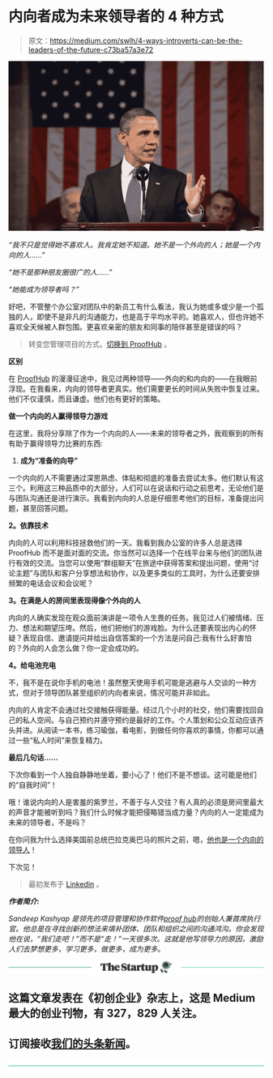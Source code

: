# 内向者成为未来领导者的 4 种方式

> 原文：<https://medium.com/swlh/4-ways-introverts-can-be-the-leaders-of-the-future-c73ba57a3e72>

![](img/494088a560054d54de065011c8251ef5.png)

*“我不只是觉得她不喜欢人。我肯定她不知道。她不是一个外向的人；她是一个内向的人……”*

*“她不是那种朋友圈很广的人……”*

*“她能成为领导者吗？”*

好吧，不管整个办公室对团队中的新员工有什么看法，我认为她或多或少是一个孤独的人，即使不是非凡的沟通能力，也是高于平均水平的。她喜欢人，但也许她不喜欢全天候被人群包围。更喜欢亲密的朋友和同事的陪伴甚至是错误的吗？

> 转变您管理项目的方式。[切换到 ProofHub](http://www.proofhub.com/#utm_source=Medium&utm_medium=Referral&utm_campaign=Leadership&utm_content=4%20Ways%20Introverts%20Can%20Be%20the%20Leaders%20of%20the%C2%A0Future) 。

**区别**

在 [ProofHub](http://www.proofhub.com/#utm_source=Medium&utm_medium=Referral&utm_campaign=Leadership&utm_content=4%20Ways%20Introverts%20Can%20Be%20the%20Leaders%20of%20the%C2%A0Future) 的漫漫征途中，我见过两种领导——外向的和内向的——在我眼前浮现。在我看来，内向的领导者更真实。他们需要更长的时间从失败中恢复过来。他们不仅谨慎，而且谦虚。他们也有更好的策略。

**做一个内向的人赢得领导力游戏**

在这里，我将分享除了作为一个内向的人——未来的领导者之外，我观察到的所有有助于赢得领导力比赛的东西:

1.  **成为“准备的向导”**

一个内向的人不需要通过深思熟虑、体贴和彻底的准备去尝试太多。他们默认有这三个。利用这三种品质中的大部分，人们可以在说话和行动之前思考，无论他们是与团队沟通还是进行演示。我看到内向的人总是仔细思考他们的目标，准备提出问题，甚至回答问题。

**2。依靠技术**

内向的人可以利用科技拯救他们的一天。我看到我办公室的许多人总是选择 ProofHub 而不是面对面的交流。你当然可以选择一个在线平台来与他们的团队进行有效的交流。当您可以使用“群组聊天”在旅途中获得答案和提出问题，使用“讨论主题”与团队和客户分享想法和协作，以及更多类似的工具时，为什么还要安排频繁的电话会议和会议呢？

**3。在满是人的房间里表现得像个外向的人**

内向的人确实发现在观众面前演讲是一项令人生畏的任务。我见过人们被情绪、压力、想法和期望压垮。然后，他们把他们的游戏脸。为什么还要表现出内心的怀疑？表现自信、邀请提问并给出自信答案的一个方法是问自己:我有什么好害怕的？外向的人会怎么做？你一定会成功的。

**4。给电池充电**

不，我不是在说你手机的电池！虽然整天使用手机可能是逃避与人交谈的一种方式，但对于领导团队甚至组织的内向者来说，情况可能并非如此。

内向的人肯定不会通过社交接触获得能量。经过几个小时的社交，他们需要找回自己的私人空间。与自己预约并遵守预约是最好的工作。个人策划和公众互动应该齐头并进。从阅读一本书，练习瑜伽，看电影，到做任何你喜欢的事情，你都可以通过一些“私人时间”来恢复精力。

**最后几句话……**

下次你看到一个人独自静静地坐着，要小心了！他们不是不想谈。这可能是他们的“自我时间”！

哦！谁说内向的人是害羞的紫罗兰，不善于与人交往？有人真的必须是房间里最大的声音才能被听到吗？我们什么时候才能把侵略错当成力量？内向的人一定能成为未来的领导者，不是吗？

在你问我为什么选择美国前总统巴拉克奥巴马的照片之前，嗯，[他也是一个内向的领导人](https://www.washingtonpost.com/blogs/post-partisan/post/president-obama-is-an-introvert-so-what/2012/09/17/4ffa93ce-00fb-11e2-9367-4e1bafb958db_blog.html?utm_term=.8cf493f3cc94)！

下次见！

> 最初发布于 [Linkedin](https://www.linkedin.com/pulse/4-ways-introverts-can-leaders-future-sandeep-kashyap/) 。

***作者简介:***

*Sandeep Kashyap 是领先的项目管理和协作软件*[*proof hub*](http://www.proofhub.com/#utm_source=Medium&utm_medium=Referral&utm_campaign=Leadership&utm_content=4%20Ways%20Introverts%20Can%20Be%20the%20Leaders%20of%20the%C2%A0Future)*的创始人兼首席执行官。他总是在寻找创新的想法来填补团体、团队和组织之间的沟通鸿沟。你会发现他在说，“我们走吧！”而不是“走！”一天很多次。这就是他写领导力的原因，激励人们去梦想更多，学习更多，做更多，成为更多。*

[![](img/308a8d84fb9b2fab43d66c117fcc4bb4.png)](https://medium.com/swlh)

## 这篇文章发表在《初创企业》杂志上，这是 Medium 最大的创业刊物，有 327，829 人关注。

## 订阅接收[我们的头条新闻](http://growthsupply.com/the-startup-newsletter/)。

[![](img/b0164736ea17a63403e660de5dedf91a.png)](https://medium.com/swlh)